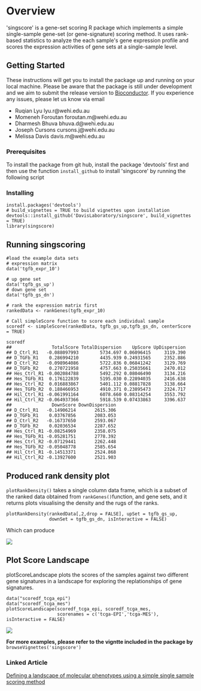 # Overview

'singscore' is a gene-set scoring R package which implements a simple single-sample gene-set (or gene-signature) scoring method. It uses rank-based statistics to analyze the each sample's gene expression profile and scores the expression activities of gene sets at a single-sample level.


## Getting Started

These instructions will get you to install the package up and running on your local machine. Please be aware that the package is still under development and we aim to submit the release version to [Bioconductor](https://www.bioconductor.org). If you experience any issues, please let us know via email 
<ul>
 <li> Ruqian Lyu lyu.r@wehi.edu.au </li>
 <li> Momeneh Foroutan foroutan.m@wehi.edu.au</li> 
 <li> Dharmesh Bhuva bhuva.d@wehi.edu.au </li>
 <li> Joseph Cursons cursons.j@wehi.edu.au</li>
 <li> Melissa Davis davis.m@wehi.edu.au</li>
</ul>

### Prerequisites
To install the package from git hub, install the package 'devtools' first and then use the function `install_github` to install 'singscore' by running the following script


### Installing

```
install.packages('devtools')
# build_vignettes = TRUE to build vignettes upon installation
devtools::install_github('DavisLaboratory/singscore', build_vignettes = TRUE)
library(singscore)
```


## Running singscoring

```
#load the example data sets
# expression matrix
data('tgfb_expr_10')

# up gene set
data('tgfb_gs_up')
# down gene set
data('tgfb_gs_dn')

# rank the expression matrix first
rankedData <- rankGenes(tgfb_expr_10)

# Call simpleScore function to score each individual sample
scoredf <- simpleScore(rankedData, tgfb_gs_up,tgfb_gs_dn, centerScore = TRUE)

scoredf
##               TotalScore TotalDispersion    UpScore UpDispersion
## D_Ctrl_R1   -0.088097993        5734.697 0.06096415     3119.390
## D_TGFb_R1    0.286994210        4435.939 0.24931565     2352.886
## D_Ctrl_R2   -0.098964086        5722.836 0.06841242     3129.769
## D_TGFb_R2    0.270721958        4757.663 0.25035661     2470.012
## Hes_Ctrl_R1 -0.002084788        5492.292 0.08046490     3134.216
## Hes_TGFb_R1  0.176122839        5195.030 0.22894035     2416.638
## Hes_Ctrl_R2  0.016883867        5401.112 0.08817828     3138.664
## Hes_TGFb_R2  0.188466953        4910.371 0.23895473     2324.717
## Hil_Ctrl_R1 -0.061991164        6078.660 0.08314254     3553.792
## Hil_Ctrl_R2 -0.064937366        5918.539 0.07433863     3396.637
##               DownScore DownDispersion
## D_Ctrl_R1   -0.14906214       2615.306
## D_TGFb_R1    0.03767856       2083.053
## D_Ctrl_R2   -0.16737650       2593.067
## D_TGFb_R2    0.02036534       2287.652
## Hes_Ctrl_R1 -0.08254969       2358.075
## Hes_TGFb_R1 -0.05281751       2778.392
## Hes_Ctrl_R2 -0.07129441       2262.448
## Hes_TGFb_R2 -0.05048778       2585.654
## Hil_Ctrl_R1 -0.14513371       2524.868
## Hil_Ctrl_R2 -0.13927600       2521.903

```



## Produced rank density plot
`plotRankDensity()` takes a single column data frame, which is a subset of the ranked data obtained from `rankGenes()`function, and gene sets, and it returns plots visualising the density and the rugs of the ranks.
```
plotRankDensity(rankedData[,2,drop = FALSE], upSet = tgfb_gs_up, 
                downSet = tgfb_gs_dn, isInteractive = FALSE)

```
Which can produce 

![](https://user-images.githubusercontent.com/12887308/37870731-5583c39e-3028-11e8-9ddb-5d197c05d55a.png)

## Plot Score Landscape

plotScoreLandscape plots the scores of the samples against two different gene signatures in a landscape for exploring the replationships of gene signatures.

```
data("scoredf_tcga_epi")
data("scoredf_tcga_mes")
plotScoreLandscape(scoredf_tcga_epi, scoredf_tcga_mes, 
                   scorenames = c('tcga-EPI','tcga-MES'), isInteractive = FALSE)

```
![](https://user-images.githubusercontent.com/12887308/37870753-d12692ba-3028-11e8-9aaf-37bceef5722b.png)

**For more examples, please refer to the vigntte included in the package by**
`browseVignettes('singscore')`

### Linked Article
[Defining a landscape of molecular phenotypes using a simple single sample scoring method](https://www.biorxiv.org/content/early/2017/12/08/231217 )
